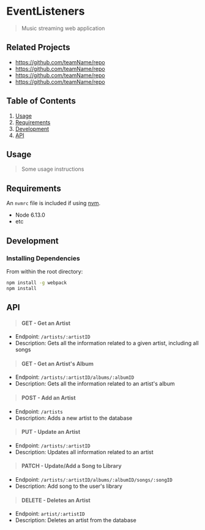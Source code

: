 # EventListeners

> Music streaming web application 

## Related Projects

  - https://github.com/teamName/repo
  - https://github.com/teamName/repo
  - https://github.com/teamName/repo
  - https://github.com/teamName/repo

## Table of Contents

1. [Usage](#Usage)
1. [Requirements](#requirements)
1. [Development](#development)
1. [API](#api)

## Usage

> Some usage instructions

## Requirements

An `nvmrc` file is included if using [nvm](https://github.com/creationix/nvm).

- Node 6.13.0
- etc

## Development

### Installing Dependencies

From within the root directory:

```sh
npm install -g webpack
npm install
```

## API

>#### GET - Get an Artist
- Endpoint: `/artists/:artistID`
- Description: Gets all the information related to a given artist, including all songs


>#### GET - Get an Artist's Album
- Endpoint: `/artists/:artistID/albums/:albumID`
- Description: Gets all the information related to an artist's album


>#### POST - Add an Artist
- Endpoint: `/artists`
- Description: Adds a new artist to the database


>#### PUT - Update an Artist
- Endpoint: `/artists/:artistID`
- Description: Updates all information related to an artist


>#### PATCH - Update/Add a Song to Library
- Endpoint: `/artists/:artistID/albums/:albumID/songs/:songID`
- Description: Add song to the user's library


>#### DELETE - Deletes an Artist
- Endpoint: `artist/:artistID`
- Description: Deletes an artist from the database

